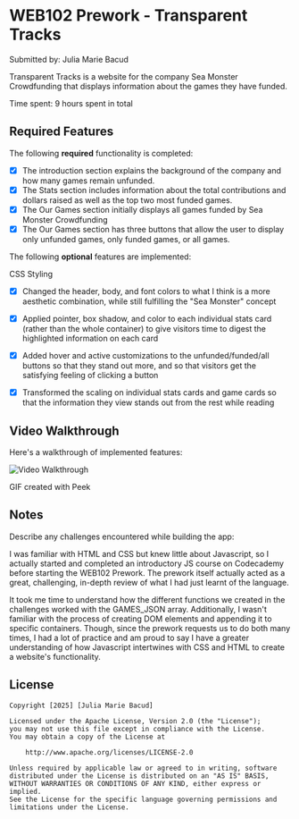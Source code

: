 # WEB102 Prework - Transparent Tracks

Submitted by: Julia Marie Bacud

Transparent Tracks is a website for the company Sea Monster Crowdfunding that displays information about the games they have funded.

Time spent: 9 hours spent in total

## Required Features

The following **required** functionality is completed:

* [X] The introduction section explains the background of the company and how many games remain unfunded.
* [X] The Stats section includes information about the total contributions and dollars raised as well as the top two most funded games.
* [X] The Our Games section initially displays all games funded by Sea Monster Crowdfunding
* [X] The Our Games section has three buttons that allow the user to display only unfunded games, only funded games, or all games.

The following **optional** features are implemented:

CSS Styling
* [X] Changed the header, body, and font colors to what I think is a more aesthetic combination, while still fulfilling the "Sea Monster" concept
* [X] Applied pointer, box shadow, and color to each individual stats card (rather than the whole container) to give visitors time to digest the highlighted information on each card 
* [X] Added hover and active customizations to the unfunded/funded/all buttons so that they stand out more, and so that visitors get the satisfying feeling of clicking a button
* [X] Transformed the scaling on individual stats cards and game cards so that the information they view stands out from the rest while reading


## Video Walkthrough

Here's a walkthrough of implemented features:

<img src='https://imgur.com/gallery/transparent-tracks-walkthrough-gif-KBn7XPi' title='Video Walkthrough' width='' alt='Video Walkthrough' />

GIF created with Peek


## Notes

Describe any challenges encountered while building the app:

I was familiar with HTML and CSS but knew little about Javascript, so I actually started and completed an introductory JS course on Codecademy before starting the WEB102 Prework. The prework itself actually acted as a great, challenging, in-depth review of what I had just learnt of the language.

It took me time to understand how the different functions we created in the challenges worked with the GAMES_JSON array. Additionally, I wasn't familiar with the process of creating DOM elements and appending it to specific containers. Though, since the prework requests us to do both many times, I had a lot of practice and am proud to say I have a greater understanding of how Javascript intertwines with CSS and HTML to create a website's functionality.

## License

    Copyright [2025] [Julia Marie Bacud]

    Licensed under the Apache License, Version 2.0 (the "License");
    you may not use this file except in compliance with the License.
    You may obtain a copy of the License at

        http://www.apache.org/licenses/LICENSE-2.0

    Unless required by applicable law or agreed to in writing, software
    distributed under the License is distributed on an "AS IS" BASIS,
    WITHOUT WARRANTIES OR CONDITIONS OF ANY KIND, either express or implied.
    See the License for the specific language governing permissions and
    limitations under the License.
